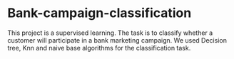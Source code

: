 # Bank-campaign-classification
This project is a supervised learning. The task is to classify whether a customer will participate in a bank marketing campaign. 
We used Decision tree, Knn and naive base algorithms for the classification task.
